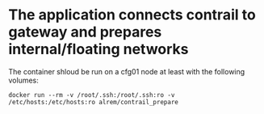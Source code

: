 # The application connects contrail to gateway and prepares internal/floating networks

The container shloud be run on a cfg01 node at least with the following volumes:

`docker run --rm -v /root/.ssh:/root/.ssh:ro -v /etc/hosts:/etc/hosts:ro alrem/contrail_prepare`

